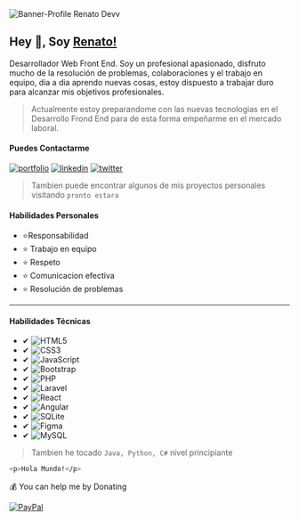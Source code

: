<img src="https://i.ibb.co/5rWjPpw/Banner.png" alt="Banner-Profile Renato Devv">


## Hey 👋, Soy [Renato!]()
Desarrollador Web Front End. Soy un profesional apasionado, disfruto mucho de la resolución de problemas, colaboraciones y el trabajo en equipo, dia a dia aprendo nuevas cosas, estoy dispuesto a trabajar duro para alcanzar mis objetivos profesionales.

> Actualmente estoy preparandome con las nuevas tecnologias en el Desarrollo Frond End para de esta forma empeñarme en el mercado laboral.

#### Puedes Contactarme
[![portfolio](https://img.shields.io/badge/my_portfolio-000?style=for-the-badge&logo=ko-fi&logoColor=white)]() [![linkedin](https://img.shields.io/badge/linkedin-0A66C2?style=for-the-badge&logo=linkedin&logoColor=white)](www.linkedin.com/in/a-renato-devv) [![twitter](https://img.shields.io/badge/twitter-1DA1F2?style=for-the-badge&logo=twitter&logoColor=white)](https://twitter.com/)

> Tambien puede encontrar algunos de mis proyectos personales visitando `pronto estara`

#### Habilidades Personales
- ⭐Responsabilidad   
- ⭐	  Trabajo en equipo   
- ⭐	 Respeto   
- ⭐	  Comunicacion efectiva   
- ⭐	  Resolución de problemas   

***

#### Habilidades Técnicas
- ✔ ![HTML5](https://img.shields.io/badge/html5-%23E34F26.svg?style=for-the-badge&logo=html5&logoColor=white)
- ✔ ![CSS3](https://img.shields.io/badge/css3-%231572B6.svg?style=for-the-badge&logo=css3&logoColor=white)
- ✔ ![JavaScript](https://img.shields.io/badge/javascript-%23323330.svg?style=for-the-badge&logo=javascript&logoColor=%23F7DF1E)
- ✔ ![Bootstrap](https://img.shields.io/badge/bootstrap-%23563D7C.svg?style=for-the-badge&logo=bootstrap&logoColor=white)
- ✔ ![PHP](https://img.shields.io/badge/php-%23777BB4.svg?style=for-the-badge&logo=php&logoColor=white) 
- ✔ ![Laravel](https://img.shields.io/badge/laravel-%23FF2D20.svg?style=for-the-badge&logo=laravel&logoColor=white) 
- ✔ ![React](https://img.shields.io/badge/react-%2320232a.svg?style=for-the-badge&logo=react&logoColor=%2361DAFB) 
- ✔ ![Angular](https://img.shields.io/badge/angular-%23DD0031.svg?style=for-the-badge&logo=angular&logoColor=white) 
- ✔ ![SQLite](https://img.shields.io/badge/sqlite-%2307405e.svg?style=for-the-badge&logo=sqlite&logoColor=white) 
- ✔ ![Figma](https://img.shields.io/badge/figma-%23F24E1E.svg?style=for-the-badge&logo=figma&logoColor=white)
- ✔  ![MySQL](https://img.shields.io/badge/mysql-%2300f.svg?style=for-the-badge&logo=mysql&logoColor=white)

> Tambien he tocado `Java, Python, C#` nivel principiante

```bash
<p>Hola Mundo!</p>
```

💰 You can help me by Donating

[![PayPal](https://img.shields.io/badge/PayPal-00457C?style=for-the-badge&logo=paypal&logoColor=white)](https://paypal.me/@renatodevv) 



